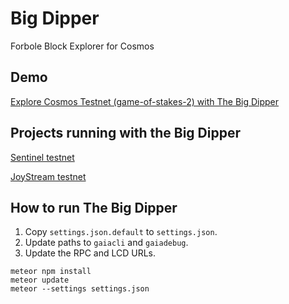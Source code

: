 # Big Dipper
Forbole Block Explorer for Cosmos

## Demo
[Explore Cosmos Testnet (game-of-stakes-2) with The Big Dipper](https://bigdipper.forbole.com)

## Projects running with the Big Dipper
[Sentinel testnet](https://explorer.sentinelgroup.io/)

[JoyStream testnet](http://explorer.joystream.org/)

## How to run The Big Dipper

1. Copy `settings.json.default` to `settings.json`.
2. Update paths to `gaiacli` and `gaiadebug`.
3. Update the RPC and LCD URLs.

```
meteor npm install
meteor update
meteor --settings settings.json
```
